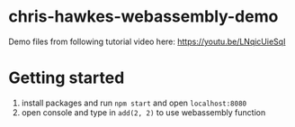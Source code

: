 # chris-hawkes-webassembly-demo
Demo files from following tutorial video here: https://youtu.be/LNqicUieSqI

# Getting started
1. install packages and run `npm start` and open `localhost:8080`
2. open console and type in `add(2, 2)` to use webassembly function
